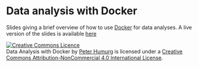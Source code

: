 # Data analysis with Docker
Slides giving a brief overview of how to use [Docker](http://www.docker.com/) for data analyses. A live version of the slides is available [here](https://jknightlab.github.io/analysis-with-docker/)

<a rel="license" href="http://creativecommons.org/licenses/by-nc/4.0/"><img alt="Creative Commons Licence" style="border-width:0" src="https://i.creativecommons.org/l/by-nc/4.0/88x31.png" /></a><br /><span xmlns:dct="http://purl.org/dc/terms/" property="dct:title">Data Analysis with Docker</span> by <a xmlns:cc="http://creativecommons.org/ns#" href="http://jknight.github.io/analysis-with-docker/" property="cc:attributionName" rel="cc:attributionURL">Peter Humurg</a> is licensed under a <a rel="license" href="http://creativecommons.org/licenses/by-nc/4.0/">Creative Commons Attribution-NonCommercial 4.0 International License</a>.
